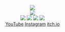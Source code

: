 <!--
README.md (Even though it's HTML) by @Blocksrey
読めますか？これは日本語です。
-->
<P ALIGN=CENTER>
	<IMG SRC=http://je.gy/images/click.gif>
	<BR>
	<IMG SRC=http://173.230.150.235:789/V>
	<BR>
	<A HREF=http://173.230.150.235:789/L><IMG SRC=https://je.gy/images/left.webp></A>
	<A HREF=http://173.230.150.235:789/D><IMG SRC=https://je.gy/images/down.webp></A>
	<A HREF=http://173.230.150.235:789/U><IMG SRC=https://je.gy/images/up.webp></A>
	<A HREF=http://173.230.150.235:789/R><IMG SRC=https://je.gy/images/right.webp></A>
	<BR>
	<A HREF=http://YouTube.com/Blocksrey>YouTube</A>
	<A HREF=http://Instagram.com/Blocksrey>Instagram</A>
	<A HREF=http://Blocksrey.itch.io>itch.io</A>
</P>
